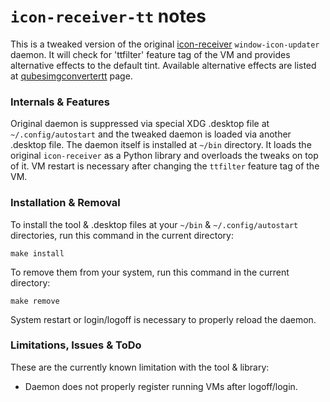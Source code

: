 # `icon-receiver-tt` notes
This is a tweaked version of the original 
[icon-receiver](https://github.com/QubesOS/qubes-gui-daemon/tree/main/window-icon-updater)
`window-icon-updater` daemon. It will check for 'ttfilter' feature tag of the VM 
and provides alternative effects to the default tint. Available alternative
effects are listed at [qubesimgconvertertt](/qubesimgconvertertt) page. 

### Internals & Features
Original daemon is suppressed via special XDG .desktop file at
`~/.config/autostart` and the tweaked daemon is loaded via another .desktop file.
The daemon itself is installed at `~/bin` directory. It loads the original
`icon-receiver` as a Python library and overloads the tweaks on top of it.
VM restart is necessary after changing the `ttfilter` feature tag of the VM.

### Installation & Removal
To install the tool & .desktop files at your `~/bin` & `~/.config/autostart`
directories, run this command in the current directory:
```
make install
```
To remove them from your system, run this command in the current directory:
```
make remove
```
System restart or login/logoff is necessary to properly reload the daemon.

### Limitations, Issues & ToDo
These are the currently known limitation with the tool & library:
- Daemon does not properly register running VMs after logoff/login.


